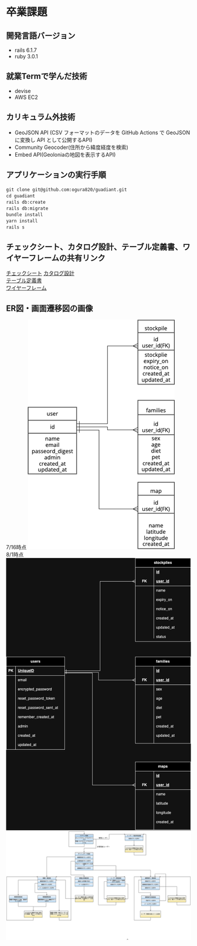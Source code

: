 # 卒業課題
## 開発言語バージョン
 - rails 6.1.7
 - ruby 3.0.1

## 就業Termで学んだ技術
 - devise
 - AWS EC2

## カリキュラム外技術
 - GeoJSON API (CSV フォーマットのデータを GitHub Actions で GeoJSON に変換し API として公開するAPI)
 - Community Geocoder(住所から緯度経度を検索)
 - Embed API(Geoloniaの地図を表示するAPI)

 ## アプリケーションの実行手順
  `git clone git@github.com:ogura820/guadiant.git`  
  `cd guadiant`  
  `rails db:create`  
  `rails db:migrate`   
  `bundle install`  
  `yarn install`  
  `rails s`  

## チェックシート、カタログ設計、テーブル定義書、ワイヤーフレームの共有リンク
  [チェックシート](https://docs.google.com/spreadsheets/d/1H91Bz-mZM60--Tnp-9YRwAM2L4hyuuqdyd0sG46FNa8/edit#gid=1704578196)
  [カタログ設計](https://docs.google.com/spreadsheets/d/1H91Bz-mZM60--Tnp-9YRwAM2L4hyuuqdyd0sG46FNa8/edit?usp=sharing)  
  [テーブル定義書](https://docs.google.com/spreadsheets/d/1H91Bz-mZM60--Tnp-9YRwAM2L4hyuuqdyd0sG46FNa8/edit?usp=sharing)  
  [ワイヤーフレーム](https://cacoo.com/diagrams/8LEMFC6PxzdiIDpp/DC8E6)

##  ER図・画面遷移図の画像
  7/16時点
  ![ER図](./ER.png)  
  8/1時点
  ![ER図](./ERver2.png)  
  ![画面遷移図](./view.png)